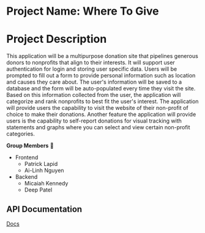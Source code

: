 # Project Name: Where To Give

# Project Description

This application will be a multipurpose donation site that pipelines generous donors to nonprofits that align to their interests. It will support user authentication for login and storing user specific data. Users will be prompted to fill out a form to provide personal information such as location and causes they care about. The user's information will be saved to a database and the form will be auto-populated every time they visit the site. Based on this information collected from the user, the application will categorize and rank nonprofits to best fit the user's interest. The application will provide users the capability to visit the website of their non-profit of choice to make their donations. Another feature the application will provide users is the capability to self-report donations for visual tracking with statements and graphs where you can select and view certain non-profit categories.


**Group Members** :busts_in_silhouette:
- Frontend 
  - Patrick Lapid
  - Ai-Linh Nguyen
- Backend 
  - Micaiah Kennedy
  - Deep Patel


## API Documentation
[Docs](https://documenter.getpostman.com/view/20038307/2s93CRKXFY)